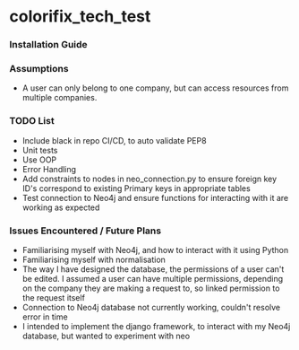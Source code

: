 # colorifix_tech_test

### Installation Guide


### Assumptions
* A user can only belong to one company, but can access resources from multiple companies.

### TODO List
* Include black in repo CI/CD, to auto validate PEP8
* Unit tests
* Use OOP
* Error Handling
* Add constraints to nodes in neo_connection.py to ensure foreign key ID's correspond to existing Primary keys in appropriate tables
* Test connection to Neo4j and ensure functions for interacting with it are working as expected

### Issues Encountered / Future Plans
* Familiarising myself with Neo4j, and how to interact with it using Python
* Familiarising myself with normalisation
* The way I have designed the database, the permissions of a user can't be edited. I assumed a user can have multiple permissions, depending on the company they are making a request to, so linked permission to the request itself
* Connection to Neo4j database not currently working, couldn't resolve error in time
* I intended to implement the django framework, to interact with my Neo4j database, but wanted to experiment with neo